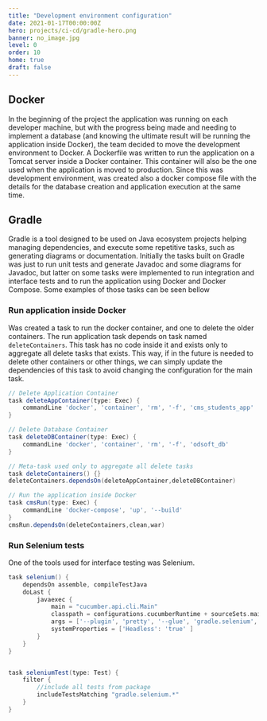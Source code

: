 ```yaml
---
title: "Development environment configuration"
date: 2021-01-17T00:00:00Z
hero: projects/ci-cd/gradle-hero.png
banner: no_image.jpg
level: 0
order: 10
home: true
draft: false
---
```

## Docker
In the beginning of the project the application was running on each developer machine, but with the progress being made and needing to implement a database (and knowing the ultimate result will be running the application inside Docker), the team decided to move the development environment to Docker. A Dockerfile was written to run the application on a Tomcat server inside a Docker container. This container will also be the one used when the application is moved to production. Since this was development environment, was created also a docker compose file with the details for the database creation and application execution at the same time.
## Gradle
Gradle is a tool designed to be used on Java ecosystem projects helping managing dependencies, and execute some repetitive tasks, such as generating diagrams or documentation.
Initially the tasks built on Gradle was just to run unit tests and generate Javadoc and some diagrams for Javadoc, but latter on some tasks were implemented to run integration and interface tests and to run the application using Docker and Docker Compose.
Some examples of those tasks can be seen bellow

### Run application inside Docker
Was created a task to run the docker container, and one to delete the older containers. The run application task depends on task named `deleteContainers`. This task has no code inside it and exists only to aggregate all delete tasks that exists. This way, if in the future is needed to delete other containers or other things, we can simply update the dependencies of this task to avoid changing the configuration for the main task.
```groovy
// Delete Application Container
task deleteAppContainer(type: Exec) {
    commandLine 'docker', 'container', 'rm', '-f', 'cms_students_app'
}

// Delete Database Container
task deleteDBContainer(type: Exec) {
    commandLine 'docker', 'container', 'rm', '-f', 'odsoft_db'
}

// Meta-task used only to aggregate all delete tasks
task deleteContainers() {}
deleteContainers.dependsOn(deleteAppContainer,deleteDBContainer)

// Run the application inside Docker
task cmsRun(type: Exec) {
    commandLine 'docker-compose', 'up', '--build'
}
cmsRun.dependsOn(deleteContainers,clean,war)
```

### Run Selenium tests
One of the tools used for interface testing was Selenium.
```groovy
task selenium() {
    dependsOn assemble, compileTestJava
    doLast {
        javaexec {
            main = "cucumber.api.cli.Main"
            classpath = configurations.cucumberRuntime + sourceSets.main.output + sourceSets.test.output
            args = ['--plugin', 'pretty', '--glue', 'gradle.selenium', 'src/test/resources/gradle/selenium']
            systemProperties = ['Headless': 'true' ]
        }
    }
}


task seleniumTest(type: Test) {
    filter {
        //include all tests from package
        includeTestsMatching "gradle.selenium.*"
    }
}
```
